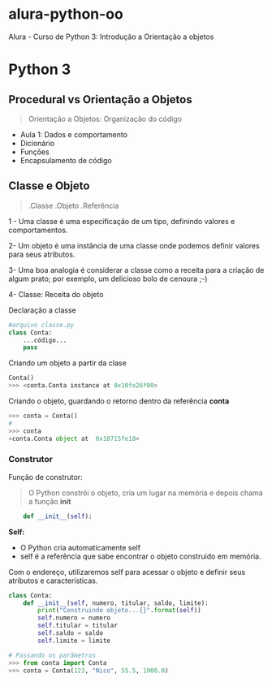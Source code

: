 # alura-python-oo
Alura - Curso de Python 3: Introdução a Orientação a objetos
# Python 3

## Procedural vs Orientação a Objetos
> Orientação a Objetos:
> Organização do código

- Aula 1: Dados e comportamento
- Dicionário 
- Funções 
- Encapsulamento de código

## Classe e Objeto
> .Classe
> .Objeto
> .Referência

1 - Uma classe é uma especificação de um tipo, definindo valores e comportamentos.

2- Um objeto é uma instância de uma classe onde podemos definir valores para seus atributos.

3- Uma boa analogia é considerar a classe como a receita para a criação de algum prato; por exemplo, um delicioso bolo de cenoura ;-)

4- Classe: Receita do objeto

Declaração a classe
```python
#arquivo classe.py
class Conta:
    ...código...
    pass 
````

Criando um objeto a partir da clase
```python
Conta()
>>> <conta.Conta instance at 0x10fe26f00>
```

Criando o objeto, guardando o retorno dentro da referência **conta**
```python
>>> conta = Conta()
# 
>>> conta
<conta.Conta object at  0x10715fe10>
```
### Construtor
Função de construtor:
> O Python constrói o objeto, cria um lugar na memória e depois chama a função __init__
```python
    def __init__(self):
```
**Self:** 
- O Python cria automaticamente self
- self é a referência que sabe encontrar o objeto construído em memória.

Com o endereço, utilizaremos self para acessar o objeto e definir seus atributos e características. 
```python
class Conta:
    def __init__(self, numero, titular, saldo, limite):
        print("Construindo objeto...{}".format(self))
        self.numero = numero
        self.titular = titular
        self.saldo = saldo
        self.limite = limite

# Passando os parâmetros    
>>> from conta import Conta
>>> conta = Conta(123, "Nico", 55.5, 1000.0)
```